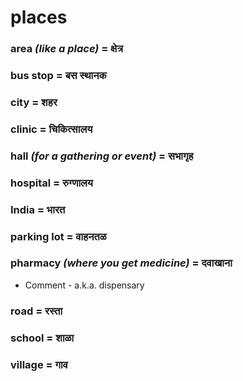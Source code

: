 # places

### area *(like a place)* = क्षेत्र

### bus stop = बस स्थानक

### city = शहर

### clinic = चिकित्सालय

### hall *(for a gathering or event)* = सभागृह

### hospital = रुग्णालय

### India = भारत

### parking lot = वाहनतळ

### pharmacy *(where you get medicine)* = दवाखाना

- Comment - a.k.a. dispensary

### road = रस्ता

### school = शाळा

### village = गाव

